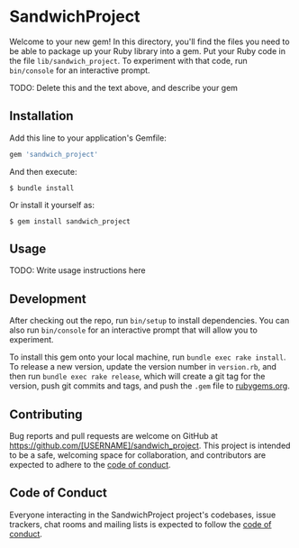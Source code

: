 # SandwichProject

Welcome to your new gem! In this directory, you'll find the files you need to be able to package up your Ruby library into a gem. Put your Ruby code in the file `lib/sandwich_project`. To experiment with that code, run `bin/console` for an interactive prompt.

TODO: Delete this and the text above, and describe your gem

## Installation

Add this line to your application's Gemfile:

```ruby
gem 'sandwich_project'
```

And then execute:

    $ bundle install

Or install it yourself as:

    $ gem install sandwich_project

## Usage

TODO: Write usage instructions here

## Development

After checking out the repo, run `bin/setup` to install dependencies. You can also run `bin/console` for an interactive prompt that will allow you to experiment.

To install this gem onto your local machine, run `bundle exec rake install`. To release a new version, update the version number in `version.rb`, and then run `bundle exec rake release`, which will create a git tag for the version, push git commits and tags, and push the `.gem` file to [rubygems.org](https://rubygems.org).

## Contributing

Bug reports and pull requests are welcome on GitHub at https://github.com/[USERNAME]/sandwich_project. This project is intended to be a safe, welcoming space for collaboration, and contributors are expected to adhere to the [code of conduct](https://github.com/[USERNAME]/sandwich_project/blob/master/CODE_OF_CONDUCT.md).


## Code of Conduct

Everyone interacting in the SandwichProject project's codebases, issue trackers, chat rooms and mailing lists is expected to follow the [code of conduct](https://github.com/[USERNAME]/sandwich_project/blob/master/CODE_OF_CONDUCT.md).
